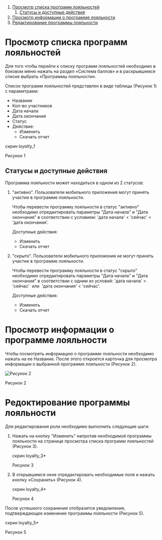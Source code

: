 1. [Просмотр списка программ лояльностей](#просмотр-списка-программ-лояльностей)
	1. [Статусы и доступные действия](#статусы-и-доступные-действия)
2. [Просмотр информации о программе лояльности](#просмотр-информации-о-программе-лояльности)
3. [Редактирование программы лояльности](#редактирование-программы-лояльности)

# Просмотр списка программ лояльностей
Для того чтобы перейти к списку программ лояльностей необходимо в боковом меню нажать на раздел «Система баллов» и в раскрывшемся списке выбрать «Программы лояльности».

Список программ лояльностей представлен в виде таблицы (Рисунок 1) с параметрами:
- Название
- Кол-во участников
- Дата начала
- Дата окончания
- Статус
- Действие:
	- Изменить
	- Скачать отчет

*скрин loyalty_1*

Рисунок 1

## Статусы и доступные действия
Программа лояльности может находиться в одном из 2 статусов:
1. "активно". Пользователи мобильного приложения могут принять участие в программе лояльности.
   
   Чтобы перевести программу лояльности в статус "активно" необходимо  отредактировать параметры "Дата начала" и "Дата окончания" в соответствии с условием: 'дата начала' < 'сейчас' < 'дата окончания'.
   
   Доступные действия:
   - Изменить
   - Скачать отчет 
   
2. "скрыто". Пользователи мобильного приложения не могут принять участие в программе лояльности.
   
   Чтобы перевести программу лояльности в статус "скрыто" необходимо  отредактировать параметры "Дата начала" и "Дата окончания" в соответствии с одним из условий: 'дата начала' > 'сейчас'  или  'дата окончания' < 'сейчас'.
   
   Доступные действия:
   - Изменить
   - Скачать отчет

# Просмотр информации о программе лояльности
Чтобы посмотреть информацию о программе лояльности необходимо нажать на ее Название.
После этого откроется карточка для просмотра информации о выбранной программе лояльности (Рисунок 2).

<img class='md-img' src="images/loyalty_2.png" alt="Рисунок 2">

Рисунок 2

# Редоктирование программы лояльности
Для редактирования роли необходимо выполнить следующие шаги:
1. Нажать на кнопку "Изменить" напротив необходимой программы лояльности на странице просмотра списка программ лояльностей (Рисунок 3).
   
   скрин loyalty_3*
   
   Рисунок 3

2. В открывшемся окне отредактировать необходимые поля и нажать кнопку «Сохранить» (Рисунок 4).
   
   скрин loyalty_4*
   
   Рисунок 4

После успешного сохранения отобразится уведомление, подтверждающее изменение программы лояльности (Рисунок 5).

скрин loyalty_5*
   
Рисунок 5